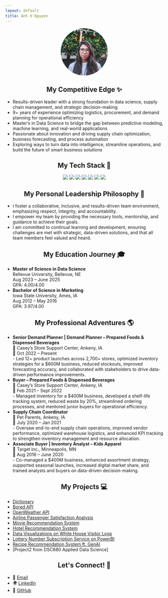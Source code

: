 ```yaml
---
layout: default
title: Anh H Nguyen
---
```


<div style="text-align: center;"><img src="/assets/Anh2.png" alt="My profile picture" style="width: 150px; border-radius: 50%;"></div>

<div style="text-align: center;">
  <h2>My Competitive  Edge ✨</h2>
</div>

<ul>
  <li>Results-driven leader with a strong foundation in data science, supply chain management, and strategic decision-making</li>
  <li>9+ years of experience optimizing logistics, procurement, and demand planning for operational efficiency</li>
  <li>Master’s in Data Science to bridge the gap between predictive modeling, machine learning, and real-world applications</li>
  <li>Passionate about innovation and driving supply chain optimization, business forecasting, and process automation</li>
  <li>Exploring ways to turn data into intelligence, streamline operations, and build the future of smart business solutions</li>
</ul>

<div style="text-align: center;">
  <h2>My Tech Stack 🥞</h2>
</div>

<div style="text-align: center;">
  <p>
    <img src="https://img.shields.io/badge/python-3670A0?style=for-the-badge&logo=python&logoColor=ffdd54">
    <img src="https://img.shields.io/badge/r-%23276DC3.svg?style=for-the-badge&logo=r&logoColor=white">
    <img src="https://img.shields.io/badge/chatGPT-74aa9c?style=for-the-badge&logo=openai&logoColor=white">
    <img src="https://img.shields.io/badge/power_bi-F2C811?style=for-the-badge&logo=powerbi&logoColor=black">
    <img src="https://img.shields.io/badge/Microsoft_Excel-217346?style=for-the-badge&logo=microsoft-excel&logoColor=white">
    <img src="https://img.shields.io/badge/Microsoft_PowerPoint-B7472A?style=for-the-badge&logo=microsoft-powerpoint&logoColor=white">
    <img src="https://img.shields.io/badge/Microsoft_Word-2B579A?style=for-the-badge&logo=microsoft-word&logoColor=white">
  </p>
</div>

<div style="text-align: center;">
  <h2>My Personal Leadership Philosophy 💭</h2>
</div>

<ul>
  <li>I foster a collaborative, inclusive, and results-driven team environment, emphasizing respect, integrity, and accountability.</li>
  <li>I empower my team by providing the necessary tools, mentorship, and guidance to achieve their goals.</li>
  <li>I am committed to continual learning and development, ensuring challenges are met with strategic, data-driven solutions, and that all team members feel valued and heard.</li>
</ul>

<div style="text-align: center;">
  <h2>My Education Journey 🎓</h2>
</div>

<ul>
  <li>
    <strong>Master of Science in Data Science</strong><br>
    Bellevue University, Bellevue, NE<br>
    Aug 2023 – June 2025<br>
    GPA: 4.00/4.00
  </li>
  <li>
    <strong>Bachelor of Science in Marketing</strong><br>
    Iowa State University, Ames, IA<br>
    Aug 2012 – May 2016<br>
    GPA: 3.97/4.00
  </li>
</ul>

<div style="text-align: center;">
  <h2>My Professional Adventures 🌎</h2>
</div>

<ul>
  <li>
    <strong>Senior Demand Planner | Demand Planner – Prepared Foods & Dispensed Beverages</strong><br>
    📍 Casey’s Store Support Center, Ankeny, IA<br>
    📆 Oct 2022 – Present<br>
    - Led 12+ product launches across 2,700+ stores, optimized inventory strategies for a $600M business, reduced stockouts, improved forecasting accuracy, and collaborated with stakeholders to drive data-driven performance improvements.
  </li>

  <li>
    <strong>Buyer – Prepared Foods & Dispensed Beverages</strong><br>
    📍 Casey’s Store Support Center, Ankeny, IA<br>
    📆 Feb 2021 – Sept 2022<br>
    - Managed inventory for a $400M business, developed a shelf-life tracking system, reduced waste by 20%, streamlined ordering processes, and mentored junior buyers for operational efficiency.
  </li>

  <li>
    <strong>Supply Chain Coordinator</strong><br>
    📍 Pet Parents, Ankeny, IA<br>
    📆 July 2020 – Jan 2021<br>
    - Oversaw end-to-end supply chain operations, improved vendor performance, optimized warehouse logistics, and enhanced KPI tracking to strengthen inventory management and resource allocation.
  </li>

  <li>
    <strong>Associate Buyer | Inventory Analyst – Kids Apparel</strong><br>
    📍 Target Inc., Minneapolis, MN<br>
    📆 Aug 2016 – June 2020<br>
    - Co-managed a $400M business, enhanced assortment strategy, supported seasonal launches, increased digital market share, and trained analysts and buyers on data-driven decision-making.
  </li>
</ul>

<div style="text-align: center;">
  <h2>My Projects 💻</h2>
</div>

<ul>
  <li><a href="https://github.com/anh-h-nguyen/dictionary">Dictionary</a></li>
  <li><a href="https://github.com/anh-h-nguyen/bored-api.git">Bored API</a></li>
  <li><a href="https://github.com/anh-h-nguyen/open-weather-api.git">OpenWeather API</a></li>
  <li><a href="https://github.com/anh-h-nguyen/airline-passenger-satisfaction-analysis">Airline Passenger Satisfaction Analysis</a></li>
  <li><a href="https://github.com/anh-h-nguyen/movie_recommendation_system">Movie Recommendation System</a></li>
  <li><a href="https://github.com/anh-h-nguyen/hotel-recommendation-system">Hotel Recommendation System</a></li>
  <li><a href="https://github.com/anh-h-nguyen/white-house-visitor-logs.git">Data Visualizations on White House Visitor Logs</a></li>
  <li><a href="https://github.com/anh-h-nguyen/lottery_number_subscription_service.git">Lottery Number Subscription Service on PowerBI</a></li>
  <li><a href="https://github.com/anh-h-nguyen/recipe_recommendation_system_ft_genai.git">Recipe Recommendation System ft. GenAI</a></li>
  <li>[Project2 from DSC680 Applied Data Science]</li>
</ul>

<div style="text-align: center;">
  <h2>Let's Connect! 🤝</h2>
</div>

<ul>
  <li>📧 <a href="mailto:anhnguyen824@gmail.com">Email</a></li>
  <li>🌍 <a href="https://linkedin.com/in/anhnguyen824">LinkedIn</a></li>
  <li>🐙 <a href="https://github.com/anh-h-nguyen">GitHub</a></li>
</ul>
